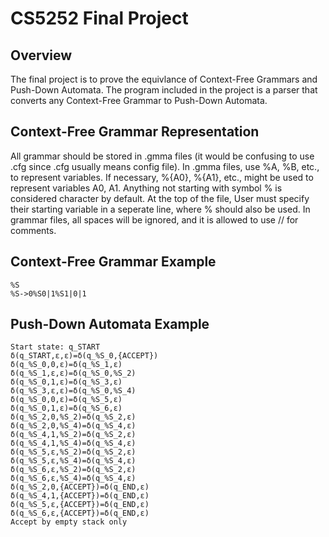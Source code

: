# CS5252 Final Project

## Overview

The final project is to prove the equivlance of Context-Free Grammars and Push-Down Automata. The program included in the project is a parser that converts any Context-Free Grammar to Push-Down Automata. 

## Context-Free Grammar Representation

All grammar should be stored in .gmma files (it would be confusing to use .cfg since .cfg usually means config file). In .gmma files, use %A, %B, etc., to represent variables. If necessary, %{A0}, %{A1}, etc., might be used to represent variables A0, A1. Anything not starting with symbol % is considered character by default. At the top of the file, User must specify their starting variable in a seperate line, where % should also be used. In grammar files, all spaces will be ignored, and it is allowed to use // for comments.

## Context-Free Grammar Example

```
%S
%S->0%S0|1%S1|0|1
```
## Push-Down Automata Example

```
Start state: q_START
δ(q_START,ε,ε)=δ(q_%S_0,{ACCEPT})
δ(q_%S_0,0,ε)=δ(q_%S_1,ε)
δ(q_%S_1,ε,ε)=δ(q_%S_0,%S_2)
δ(q_%S_0,1,ε)=δ(q_%S_3,ε)
δ(q_%S_3,ε,ε)=δ(q_%S_0,%S_4)
δ(q_%S_0,0,ε)=δ(q_%S_5,ε)
δ(q_%S_0,1,ε)=δ(q_%S_6,ε)
δ(q_%S_2,0,%S_2)=δ(q_%S_2,ε)
δ(q_%S_2,0,%S_4)=δ(q_%S_4,ε)
δ(q_%S_4,1,%S_2)=δ(q_%S_2,ε)
δ(q_%S_4,1,%S_4)=δ(q_%S_4,ε)
δ(q_%S_5,ε,%S_2)=δ(q_%S_2,ε)
δ(q_%S_5,ε,%S_4)=δ(q_%S_4,ε)
δ(q_%S_6,ε,%S_2)=δ(q_%S_2,ε)
δ(q_%S_6,ε,%S_4)=δ(q_%S_4,ε)
δ(q_%S_2,0,{ACCEPT})=δ(q_END,ε)
δ(q_%S_4,1,{ACCEPT})=δ(q_END,ε)
δ(q_%S_5,ε,{ACCEPT})=δ(q_END,ε)
δ(q_%S_6,ε,{ACCEPT})=δ(q_END,ε)
Accept by empty stack only
```
